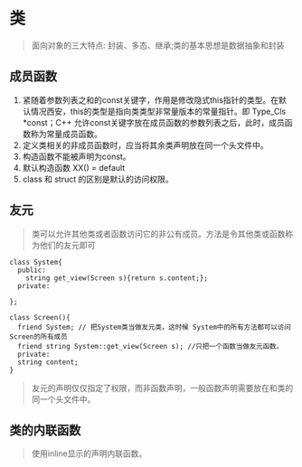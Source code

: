 # 类
> 面向对象的三大特点: 封装、多态、继承;类的基本思想是数据抽象和封装

## 成员函数
1. 紧随着参数列表之和的const关键字，作用是修改隐式this指针的类型。在默认情况西安，this的类型是指向类类型非常量版本的常量指针。即 Type_Cls *const；C++ 允许const关键字放在成员函数的参数列表之后，此时，成员函数称为常量成员函数。
2. 定义类相关的非成员函数时，应当将其余类声明放在同一个头文件中。
3. 构造函数不能被声明为const。
4. 默认构造函数 XX() = default
5. class 和 struct 的区别是默认的访问权限。

## 友元
> 类可以允许其他类或者函数访问它的非公有成员。方法是令其他类或函数称为他们的友元即可
```
class System{
  public:
    string get_view(Screen s){return s.content;};
  private:

};

class Screen(){
  friend System; // 把System类当做友元类，这时候 System中的所有方法都可以访问Screen的所有成员
  friend string System::get_view(Screen s); //只把一个函数当做友元函数。
  private:
  string content;
}
```
> 友元的声明仅仅指定了权限，而非函数声明，一般函数声明需要放在和类的同一个头文件中。

## 类的内联函数
> 使用inline显示的声明内联函数。
